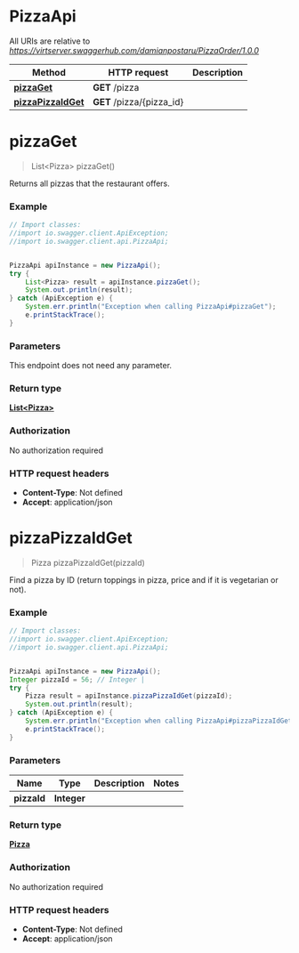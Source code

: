 # PizzaApi

All URIs are relative to *https://virtserver.swaggerhub.com/damianpostaru/PizzaOrder/1.0.0*

Method | HTTP request | Description
------------- | ------------- | -------------
[**pizzaGet**](PizzaApi.md#pizzaGet) | **GET** /pizza | 
[**pizzaPizzaIdGet**](PizzaApi.md#pizzaPizzaIdGet) | **GET** /pizza/{pizza_id} | 


<a name="pizzaGet"></a>
# **pizzaGet**
> List&lt;Pizza&gt; pizzaGet()



Returns all pizzas that the restaurant offers.

### Example
```java
// Import classes:
//import io.swagger.client.ApiException;
//import io.swagger.client.api.PizzaApi;


PizzaApi apiInstance = new PizzaApi();
try {
    List<Pizza> result = apiInstance.pizzaGet();
    System.out.println(result);
} catch (ApiException e) {
    System.err.println("Exception when calling PizzaApi#pizzaGet");
    e.printStackTrace();
}
```

### Parameters
This endpoint does not need any parameter.

### Return type

[**List&lt;Pizza&gt;**](Pizza.md)

### Authorization

No authorization required

### HTTP request headers

 - **Content-Type**: Not defined
 - **Accept**: application/json

<a name="pizzaPizzaIdGet"></a>
# **pizzaPizzaIdGet**
> Pizza pizzaPizzaIdGet(pizzaId)



Find a pizza by ID (return toppings in pizza, price and if it is vegetarian or not).

### Example
```java
// Import classes:
//import io.swagger.client.ApiException;
//import io.swagger.client.api.PizzaApi;


PizzaApi apiInstance = new PizzaApi();
Integer pizzaId = 56; // Integer | 
try {
    Pizza result = apiInstance.pizzaPizzaIdGet(pizzaId);
    System.out.println(result);
} catch (ApiException e) {
    System.err.println("Exception when calling PizzaApi#pizzaPizzaIdGet");
    e.printStackTrace();
}
```

### Parameters

Name | Type | Description  | Notes
------------- | ------------- | ------------- | -------------
 **pizzaId** | **Integer**|  |

### Return type

[**Pizza**](Pizza.md)

### Authorization

No authorization required

### HTTP request headers

 - **Content-Type**: Not defined
 - **Accept**: application/json

